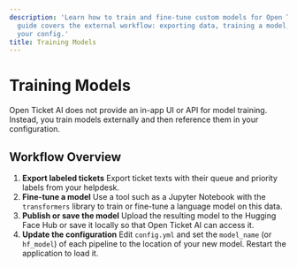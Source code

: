 ```yaml
---
description: 'Learn how to train and fine-tune custom models for Open Ticket AI. This
  guide covers the external workflow: exporting data, training a model, and updating
  your config.'
title: Training Models
---
```

# Training Models

Open Ticket AI does not provide an in-app UI or API for model training. Instead, you train models externally and then reference them in your configuration.

## Workflow Overview

1. **Export labeled tickets**
   Export ticket texts with their queue and priority labels from your helpdesk.
2. **Fine-tune a model**
   Use a tool such as a Jupyter Notebook with the `transformers` library to train or fine-tune a language model on this data.
3. **Publish or save the model**
   Upload the resulting model to the Hugging Face Hub or save it locally so that Open Ticket AI can access it.
4. **Update the configuration**
   Edit `config.yml` and set the `model_name` (or `hf_model`) of each pipeline to the location of your new model. Restart the application to load it.
